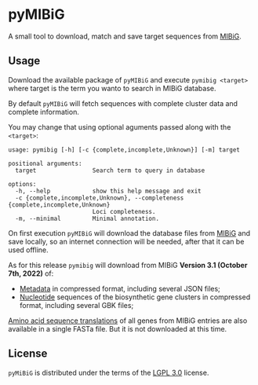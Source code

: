 # pyMIBiG

A small tool to download, match and save target sequences from [MIBiG](https://mibig.secondarymetabolites.org/).

## Usage

Download the available package of `pyMIBiG` and execute `pymibig <target>`
where target is the term you wanto to search in MIBiG database.

By default `pyMIBiG` will fetch sequences with complete cluster data and
complete information.

You may change that using optional aguments passed along with the `<target>`:

```{bash}
usage: pymibig [-h] [-c {complete,incomplete,Unknown}] [-m] target

positional arguments:
  target                Search term to query in database

options:
  -h, --help            show this help message and exit
  -c {complete,incomplete,Unknown}, --completeness {complete,incomplete,Unknown}
                        Loci completeness.
  -m, --minimal         Minimal annotation.
```

On first execution `pyMIBiG` will download the database files from
[MIBiG](https://mibig.secondarymetabolites.org/download) and save locally,
so an internet connection will be needed, after that it can be used offline.

As for this release `pymibig` will download from MIBiG
**Version 3.1 (October 7th, 2022)** of:
- [Metadata](https://dl.secondarymetabolites.org/mibig/mibig_json_3.1.tar.gz)
in compressed format, including several JSON files;
- [Nucleotide](https://dl.secondarymetabolites.org/mibig/mibig_gbk_3.1.tar.gz)
sequences of the biosynthetic gene clusters in compressed format, including
several GBK files;

[Amino acid sequence translations](https://dl.secondarymetabolites.org/mibig/mibig_prot_seqs_3.1.fasta)
of all genes from MIBiG entries are also available in a single FASTa file. But
it is not downloaded at this time.

## License

`pyMiBiG` is distributed under the terms of the [LGPL 3.0](https://spdx.org/licenses/LGPL-3.0-or-later.html) license.
